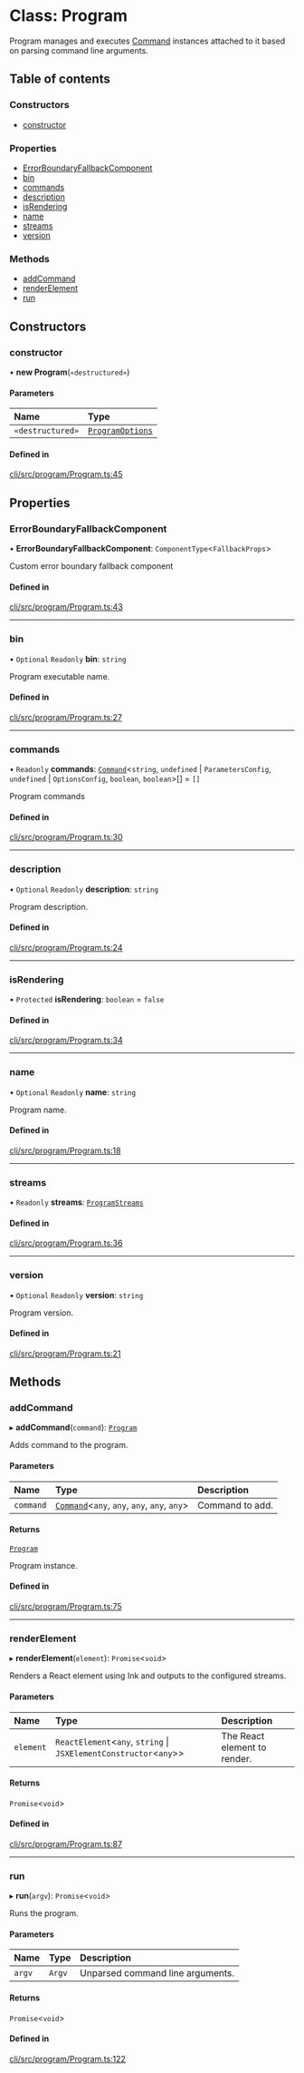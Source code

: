 # Class: Program

Program manages and executes [Command](Command.md) instances attached to it based on parsing command
line arguments.

## Table of contents

### Constructors

- [constructor](Program.md#constructor)

### Properties

- [ErrorBoundaryFallbackComponent](Program.md#errorboundaryfallbackcomponent)
- [bin](Program.md#bin)
- [commands](Program.md#commands)
- [description](Program.md#description)
- [isRendering](Program.md#isrendering)
- [name](Program.md#name)
- [streams](Program.md#streams)
- [version](Program.md#version)

### Methods

- [addCommand](Program.md#addcommand)
- [renderElement](Program.md#renderelement)
- [run](Program.md#run)

## Constructors

### constructor

• **new Program**(`«destructured»`)

#### Parameters

| Name             | Type                                            |
| :--------------- | :---------------------------------------------- |
| `«destructured»` | [`ProgramOptions`](../README.md#programoptions) |

#### Defined in

[cli/src/program/Program.ts:45](https://github.com/jakubmazanec/js-tools/blob/07ff4d8/packages/cli/src/program/Program.ts#L45)

## Properties

### ErrorBoundaryFallbackComponent

• **ErrorBoundaryFallbackComponent**: `ComponentType`<`FallbackProps`\>

Custom error boundary fallback component

#### Defined in

[cli/src/program/Program.ts:43](https://github.com/jakubmazanec/js-tools/blob/07ff4d8/packages/cli/src/program/Program.ts#L43)

---

### bin

• `Optional` `Readonly` **bin**: `string`

Program executable name.

#### Defined in

[cli/src/program/Program.ts:27](https://github.com/jakubmazanec/js-tools/blob/07ff4d8/packages/cli/src/program/Program.ts#L27)

---

### commands

• `Readonly` **commands**: [`Command`](Command.md)<`string`, `undefined` \| `ParametersConfig`,
`undefined` \| `OptionsConfig`, `boolean`, `boolean`\>[] = `[]`

Program commands

#### Defined in

[cli/src/program/Program.ts:30](https://github.com/jakubmazanec/js-tools/blob/07ff4d8/packages/cli/src/program/Program.ts#L30)

---

### description

• `Optional` `Readonly` **description**: `string`

Program description.

#### Defined in

[cli/src/program/Program.ts:24](https://github.com/jakubmazanec/js-tools/blob/07ff4d8/packages/cli/src/program/Program.ts#L24)

---

### isRendering

• `Protected` **isRendering**: `boolean` = `false`

#### Defined in

[cli/src/program/Program.ts:34](https://github.com/jakubmazanec/js-tools/blob/07ff4d8/packages/cli/src/program/Program.ts#L34)

---

### name

• `Optional` `Readonly` **name**: `string`

Program name.

#### Defined in

[cli/src/program/Program.ts:18](https://github.com/jakubmazanec/js-tools/blob/07ff4d8/packages/cli/src/program/Program.ts#L18)

---

### streams

• `Readonly` **streams**: [`ProgramStreams`](../README.md#programstreams)

#### Defined in

[cli/src/program/Program.ts:36](https://github.com/jakubmazanec/js-tools/blob/07ff4d8/packages/cli/src/program/Program.ts#L36)

---

### version

• `Optional` `Readonly` **version**: `string`

Program version.

#### Defined in

[cli/src/program/Program.ts:21](https://github.com/jakubmazanec/js-tools/blob/07ff4d8/packages/cli/src/program/Program.ts#L21)

## Methods

### addCommand

▸ **addCommand**(`command`): [`Program`](Program.md)

Adds command to the program.

#### Parameters

| Name      | Type                                                        | Description     |
| :-------- | :---------------------------------------------------------- | :-------------- |
| `command` | [`Command`](Command.md)<`any`, `any`, `any`, `any`, `any`\> | Command to add. |

#### Returns

[`Program`](Program.md)

Program instance.

#### Defined in

[cli/src/program/Program.ts:75](https://github.com/jakubmazanec/js-tools/blob/07ff4d8/packages/cli/src/program/Program.ts#L75)

---

### renderElement

▸ **renderElement**(`element`): `Promise`<`void`\>

Renders a React element using Ink and outputs to the configured streams.

#### Parameters

| Name      | Type                                                                | Description                  |
| :-------- | :------------------------------------------------------------------ | :--------------------------- |
| `element` | `ReactElement`<`any`, `string` \| `JSXElementConstructor`<`any`\>\> | The React element to render. |

#### Returns

`Promise`<`void`\>

#### Defined in

[cli/src/program/Program.ts:87](https://github.com/jakubmazanec/js-tools/blob/07ff4d8/packages/cli/src/program/Program.ts#L87)

---

### run

▸ **run**(`argv`): `Promise`<`void`\>

Runs the program.

#### Parameters

| Name   | Type   | Description                      |
| :----- | :----- | :------------------------------- |
| `argv` | `Argv` | Unparsed command line arguments. |

#### Returns

`Promise`<`void`\>

#### Defined in

[cli/src/program/Program.ts:122](https://github.com/jakubmazanec/js-tools/blob/07ff4d8/packages/cli/src/program/Program.ts#L122)
